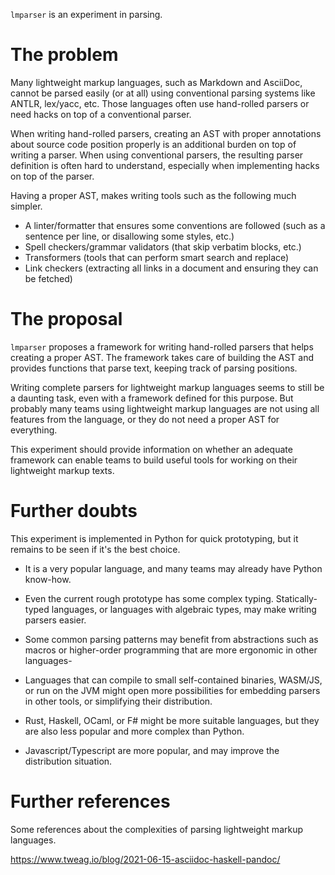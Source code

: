 `lmparser` is an experiment in parsing.

# The problem

Many lightweight markup languages, such as Markdown and AsciiDoc, cannot be parsed easily (or at all) using conventional parsing systems like ANTLR, lex/yacc, etc.
Those languages often use hand-rolled parsers or need hacks on top of a conventional parser.

When writing hand-rolled parsers, creating an AST with proper annotations about source code position properly is an additional burden on top of writing a parser.
When using conventional parsers, the resulting parser definition is often hard to understand, especially when implementing hacks on top of the parser.

Having a proper AST, makes writing tools such as the following much simpler.

* A linter/formatter that ensures some conventions are followed (such as a sentence per line, or disallowing some styles, etc.)
* Spell checkers/grammar validators (that skip verbatim blocks, etc.)
* Transformers (tools that can perform smart search and replace)
* Link checkers (extracting all links in a document and ensuring they can be fetched)

# The proposal

`lmparser` proposes a framework for writing hand-rolled parsers that helps creating a proper AST.
The framework takes care of building the AST and provides functions that parse text, keeping track of parsing positions.

Writing complete parsers for lightweight markup languages seems to still be a daunting task, even with a framework defined for this purpose.
But probably many teams using lightweight markup languages are not using all features from the language, or they do not need a proper AST for everything.

This experiment should provide information on whether an adequate framework can enable teams to build useful tools for working on their lightweight markup texts.

# Further doubts

This experiment is implemented in Python for quick prototyping, but it remains to be seen if it's the best choice.

* It is a very popular language, and many teams may already have Python know-how.
* Even the current rough prototype has some complex typing.
  Statically-typed languages, or languages with algebraic types, may make writing parsers easier.
* Some common parsing patterns may benefit from abstractions such as macros or higher-order programming that are more ergonomic in other languages-
* Languages that can compile to small self-contained binaries, WASM/JS, or run on the JVM might open more possibilities for embedding parsers in other tools, or simplifying their distribution.

* Rust, Haskell, OCaml, or F# might be more suitable languages, but they are also less popular and more complex than Python.
* Javascript/Typescript are more popular, and may improve the distribution situation.

# Further references

Some references about the complexities of parsing lightweight markup languages.

https://www.tweag.io/blog/2021-06-15-asciidoc-haskell-pandoc/
